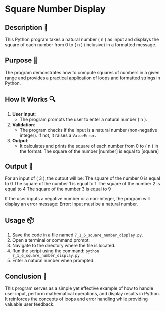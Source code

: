 # Square Number Display

## Description 📝
This Python program takes a natural number \( n \) as input and displays the square of each number from 0 to \( n \) (inclusive) in a formatted message.

## Purpose 🎯
The program demonstrates how to compute squares of numbers in a given range and provides a practical application of loops and formatted strings in Python.

## How It Works 🔍
1. **User Input**:
   - The program prompts the user to enter a natural number \( n \).
2. **Validation**:
   - The program checks if the input is a natural number (non-negative integer). If not, it raises a `ValueError`.
3. **Output**:
   - It calculates and prints the square of each number from 0 to \( n \) in the format:
        The square of the number [number] is equal to [square]

## Output 📜
For an input of \( 3 \), the output will be:
The square of the number 0 is equal to 0 The square of the number 1 is equal to 1 The square of the number 2 is equal to 4 The square of the number 3 is equal to 9

If the user inputs a negative number or a non-integer, the program will display an error message:
    Error: Input must be a natural number.

## Usage 📦
1. Save the code in a file named `7_1_6_square_number_display.py`.
2. Open a terminal or command prompt.
3. Navigate to the directory where the file is located.
4. Run the script using the command:
   `python 7_1_6_square_number_display.py`
5. Enter a natural number when prompted.

## Conclusion 🚀
This program serves as a simple yet effective example of how to handle user input, perform mathematical operations, and display results in Python. It reinforces the concepts of loops and error handling while providing valuable user feedback.